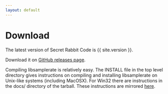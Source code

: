 ```yaml
---
layout: default
---
```


# Download

The latest version of Secret Rabbit Code is {{ site.version }}.

Download it on [GitHub releases page](https://github.com/libsndfile/libsamplerate/releases/latest).

Compiling libsamplerate is relatively easy. The INSTALL file in the top level
directory gives instructions on compiling and installing libsamplerate on
Unix-like systems (including MacOSX). For Win32 there are instructions in the
docs/ directory of the tarball. These instructions are mirrored
[here](win32.md).
